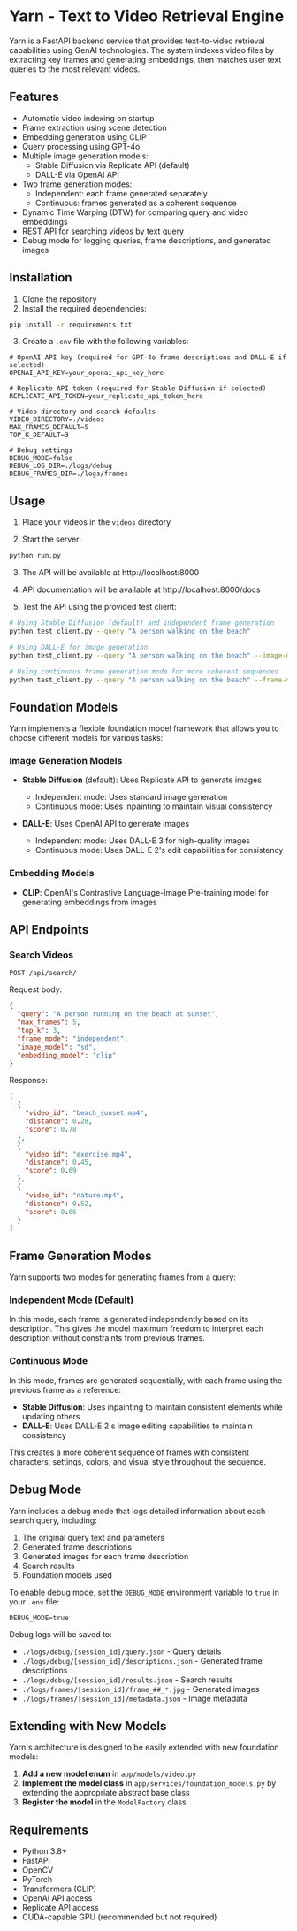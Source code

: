 # Yarn - Text to Video Retrieval Engine

Yarn is a FastAPI backend service that provides text-to-video retrieval capabilities using GenAI technologies. The system indexes video files by extracting key frames and generating embeddings, then matches user text queries to the most relevant videos.

## Features

- Automatic video indexing on startup
- Frame extraction using scene detection
- Embedding generation using CLIP
- Query processing using GPT-4o
- Multiple image generation models:
  - Stable Diffusion via Replicate API (default)
  - DALL-E via OpenAI API
- Two frame generation modes:
  - Independent: each frame generated separately
  - Continuous: frames generated as a coherent sequence
- Dynamic Time Warping (DTW) for comparing query and video embeddings
- REST API for searching videos by text query
- Debug mode for logging queries, frame descriptions, and generated images

## Installation

1. Clone the repository
2. Install the required dependencies:

```bash
pip install -r requirements.txt
```

3. Create a `.env` file with the following variables:

```
# OpenAI API key (required for GPT-4o frame descriptions and DALL-E if selected)
OPENAI_API_KEY=your_openai_api_key_here

# Replicate API token (required for Stable Diffusion if selected)
REPLICATE_API_TOKEN=your_replicate_api_token_here

# Video directory and search defaults
VIDEO_DIRECTORY=./videos
MAX_FRAMES_DEFAULT=5
TOP_K_DEFAULT=3

# Debug settings
DEBUG_MODE=false
DEBUG_LOG_DIR=./logs/debug
DEBUG_FRAMES_DIR=./logs/frames
```

## Usage

1. Place your videos in the `videos` directory

2. Start the server:

```bash
python run.py
```

3. The API will be available at http://localhost:8000

4. API documentation will be available at http://localhost:8000/docs

5. Test the API using the provided test client:

```bash
# Using Stable Diffusion (default) and independent frame generation
python test_client.py --query "A person walking on the beach"

# Using DALL-E for image generation
python test_client.py --query "A person walking on the beach" --image-model dalle

# Using continuous frame generation mode for more coherent sequences
python test_client.py --query "A person walking on the beach" --frame-mode continuous
```

## Foundation Models

Yarn implements a flexible foundation model framework that allows you to choose different models for various tasks:

### Image Generation Models

- **Stable Diffusion** (default): Uses Replicate API to generate images
  - Independent mode: Uses standard image generation
  - Continuous mode: Uses inpainting to maintain visual consistency

- **DALL-E**: Uses OpenAI API to generate images
  - Independent mode: Uses DALL-E 3 for high-quality images
  - Continuous mode: Uses DALL-E 2's edit capabilities for consistency

### Embedding Models

- **CLIP**: OpenAI's Contrastive Language-Image Pre-training model for generating embeddings from images

## API Endpoints

### Search Videos

```
POST /api/search/
```

Request body:
```json
{
  "query": "A person running on the beach at sunset",
  "max_frames": 5,
  "top_k": 3,
  "frame_mode": "independent",
  "image_model": "sd",
  "embedding_model": "clip"
}
```

Response:
```json
[
  {
    "video_id": "beach_sunset.mp4",
    "distance": 0.28,
    "score": 0.78
  },
  {
    "video_id": "exercise.mp4",
    "distance": 0.45,
    "score": 0.69
  },
  {
    "video_id": "nature.mp4",
    "distance": 0.52,
    "score": 0.66
  }
]
```

## Frame Generation Modes

Yarn supports two modes for generating frames from a query:

### Independent Mode (Default)

In this mode, each frame is generated independently based on its description. This gives the model maximum freedom to interpret each description without constraints from previous frames.

### Continuous Mode

In this mode, frames are generated sequentially, with each frame using the previous frame as a reference:

- **Stable Diffusion**: Uses inpainting to maintain consistent elements while updating others
- **DALL-E**: Uses DALL-E 2's image editing capabilities to maintain consistency

This creates a more coherent sequence of frames with consistent characters, settings, colors, and visual style throughout the sequence.

## Debug Mode

Yarn includes a debug mode that logs detailed information about each search query, including:

1. The original query text and parameters
2. Generated frame descriptions
3. Generated images for each frame description
4. Search results
5. Foundation models used

To enable debug mode, set the `DEBUG_MODE` environment variable to `true` in your `.env` file:

```
DEBUG_MODE=true
```

Debug logs will be saved to:
- `./logs/debug/[session_id]/query.json` - Query details
- `./logs/debug/[session_id]/descriptions.json` - Generated frame descriptions
- `./logs/debug/[session_id]/results.json` - Search results
- `./logs/frames/[session_id]/frame_##_*.jpg` - Generated images
- `./logs/frames/[session_id]/metadata.json` - Image metadata

## Extending with New Models

Yarn's architecture is designed to be easily extended with new foundation models:

1. **Add a new model enum** in `app/models/video.py`
2. **Implement the model class** in `app/services/foundation_models.py` by extending the appropriate abstract base class
3. **Register the model** in the `ModelFactory` class

## Requirements

- Python 3.8+
- FastAPI
- OpenCV
- PyTorch
- Transformers (CLIP)
- OpenAI API access
- Replicate API access
- CUDA-capable GPU (recommended but not required)